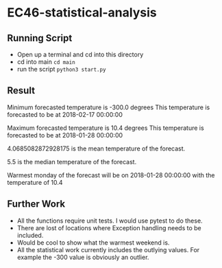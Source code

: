 # EC46-statistical-analysis

## Running Script
- Open up a terminal and cd into this directory
- cd into main `cd main`
- run the script `python3 start.py`

## Result
Minimum forecasted temperature is -300.0 degrees
This temperature is forecasted to be at 2018-02-17 00:00:00

Maximum forecasted temperature is 10.4 degrees
This temperature is forecasted to be at 2018-01-28 00:00:00

4.0685082872928175 is the mean temperature of the forecast.

5.5 is the median temperature of the forecast.

Warmest monday of the forecast will be on 2018-01-28 00:00:00
with the temperature of 10.4


## Further Work
- All the functions require unit tests. I would use pytest to do these.
- There are lost of locations where Exception handling needs to be included.
- Would be cool to show what the warmest weekend is.
- All the statistical work currently includes the outlying values. For example the -300 value is obviously an outlier.
